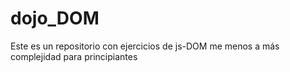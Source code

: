 # dojo_DOM
Este es un repositorio con ejercicios de js-DOM me menos a más complejidad para principiantes
